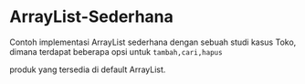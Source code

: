 # ArrayList-Sederhana
Contoh implementasi ArrayList sederhana dengan sebuah studi kasus Toko, dimana terdapat beberapa opsi untuk `tambah,cari,hapus` 

produk yang tersedia di default ArrayList. 
